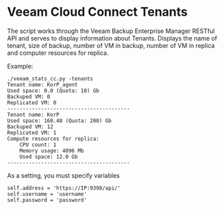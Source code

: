 # Veeam Cloud Connect Tenants

The script works through the Veeam Backup Enterprise Manager RESTful API and serves to display information about Tenants. Displays the name of tenant, size of backup, number of VM in backup, number of VM in replica and computer resources for replica.

Example:
```
./veeam_stats_cc.py -tenants
Tenant name: KorP_agent
Used space: 0.0 (Quota: 10) Gb
Backuped VM: 0
Replicated VM: 0
----------------------------------------
Tenant name: KorP
Used space: 160.48 (Quota: 200) Gb
Backuped VM: 12
Replicated VM: 1
Compute resources for replica:
	CPU count: 1
	Memory usage: 4096 Mb
	Used space: 12.0 Gb
----------------------------------------
```

As a setting, you must specify variables
```
self.address = 'https://IP:9398/api/'
self.username = 'username'
self.password = 'password'
```
